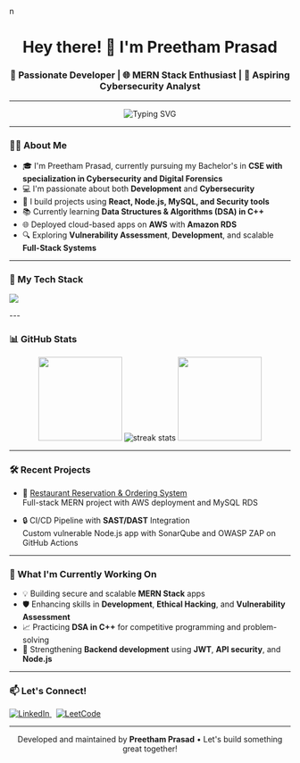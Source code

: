 n<h1 align="center">Hey there! 👋 I'm Preetham Prasad</h1>
<h3 align="center">🚀 Passionate Developer | 🌐 MERN Stack Enthusiast | 🔐 Aspiring Cybersecurity Analyst</h3>

---

<p align="center">
  <img src="https://readme-typing-svg.demolab.com?font=Fira+Code&size=22&duration=3000&pause=1000&color=F75C7E&center=true&vCenter=true&width=435&lines=Welcome+to+my+GitHub!" alt="Typing SVG" />
</p>


---

### 🧑‍💻 About Me

- 🎓 I'm Preetham Prasad, currently pursuing my Bachelor's in **CSE with specialization in Cybersecurity and Digital Forensics**
- 💻 I'm passionate about both **Development** and **Cybersecurity**
- 🔨 I build projects using **React, Node.js, MySQL, and Security tools**
- 📚 Currently learning **Data Structures & Algorithms (DSA) in C++**
- 🌐 Deployed cloud-based apps on **AWS** with **Amazon RDS**
- 🔍 Exploring **Vulnerability Assessment**, **Development**, and scalable **Full-Stack Systems**

---

### 🚀 My Tech Stack

<p align="left">
  <img src="https://skillicons.dev/icons?i=flutter,react,nodejs,express,html,css,js,java,python,mysql,mongodb,git,github,vscode,aws" />
</p>
---

### 📊 GitHub Stats

<p align="center">
  <img src="https://github-readme-stats.vercel.app/api?username=Preetham1674&show_icons=true&theme=radical&hide_border=true&count_private=true" height="150"/>
  <img src="https://github-readme-streak-stats.herokuapp.com/?user=Preetham1674&theme=radical" alt="streak stats" />
  <img src="https://github-readme-stats.vercel.app/api/top-langs/?username=Preetham1674&layout=compact&theme=radical&hide_border=true" height="150"/>
</p>

---

### 🛠️ Recent Projects

- 💼 [Restaurant Reservation & Ordering System](https://github.com/Preetham1674/Restaurant-Reservation-and-Ordering-System)  
  Full-stack MERN project with AWS deployment and MySQL RDS

- 🔒 CI/CD Pipeline with **SAST/DAST** Integration  
  Custom vulnerable Node.js app with SonarQube and OWASP ZAP on GitHub Actions

---

### 🌱 What I'm Currently Working On

- 💡 Building secure and scalable **MERN Stack** apps  
- 🛡️ Enhancing skills in **Development**, **Ethical Hacking**, and **Vulnerability Assessment**  
- 📈 Practicing **DSA in C++** for competitive programming and problem-solving  
- 🎯 Strengthening **Backend development** using **JWT**, **API security**, and **Node.js**

---

### 📫 Let's Connect!

<p align="left">
  <a href="https://www.linkedin.com/in/preetham-prasad-/" target="_blank">
    <img src="https://img.shields.io/badge/LinkedIn-0077B5?style=for-the-badge&logo=linkedin&logoColor=white" alt="LinkedIn">
  </a>
  &nbsp;
  <a href="https://leetcode.com/u/16preetham/" target="_blank">
    <img src="https://img.shields.io/badge/LeetCode-FFA116?style=for-the-badge&logo=leetcode&logoColor=black" alt="LeetCode">
  </a>
</p>

---

<p align="center">
  Developed and maintained by <strong>Preetham Prasad</strong> • Let's build something great together!
</p>
